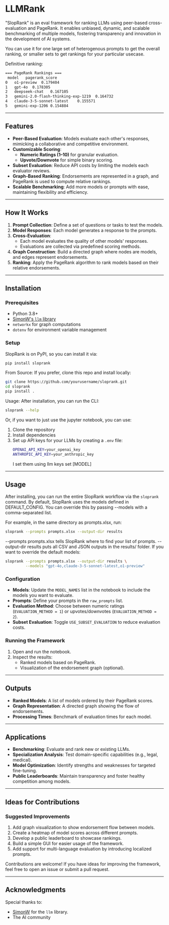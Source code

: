 
# LLMRank

"SlopRank" is an eval framework for ranking LLMs using peer-based cross-evaluation and PageRank. It enables unbiased, dynamic, and scalable benchmarking of multiple models, fostering transparency and innovation in the development of AI systems.

You can use it for one large set of heterogenous prompts to get the overall ranking, or smaller sets to get rankings for your particular usecase.

Definitive ranking:
   ```bash
   === PageRank Rankings ===
	model	pagerank_score
0	o1-preview	0.179404
1	gpt-4o	0.178305
2	deepseek-chat	0.167105
3	gemini-2.0-flash-thinking-exp-1219	0.164732
4	claude-3-5-sonnet-latest	0.155571
5	gemini-exp-1206	0.154884
   ```
---
## Features
- **Peer-Based Evaluation**: Models evaluate each other's responses, mimicking a collaborative and competitive environment.
- **Customizable Scoring**:
  - **Numeric Ratings (1–10)** for granular evaluation.
  - **Upvote/Downvote** for simple binary scoring.
- **Subset Evaluation**: Reduce API costs by limiting the models each evaluator reviews.
- **Graph-Based Ranking**: Endorsements are represented in a graph, and PageRank is used to compute relative rankings.
- **Scalable Benchmarking**: Add more models or prompts with ease, maintaining flexibility and efficiency.

---

## How It Works
1. **Prompt Collection**: Define a set of questions or tasks to test the models.
2. **Model Responses**: Each model generates a response to the prompts.
3. **Cross-Evaluation**:
   - Each model evaluates the quality of other models' responses.
   - Evaluations are collected via predefined scoring methods.
4. **Graph Construction**: Build a directed graph where nodes are models, and edges represent endorsements.
5. **Ranking**: Apply the PageRank algorithm to rank models based on their relative endorsements.

---

## Installation

### Prerequisites
- Python 3.8+
- [SimonW's `llm` library](https://github.com/simonw/llm)
- `networkx` for graph computations
- `dotenv` for environment variable management

### Setup

SlopRank is on PyPI, so you can install it via:
```bash
pip install sloprank
   ```
From Source: If you prefer, clone this repo and install locally:
```bash
git clone https://github.com/yourusername/sloprank.git
cd sloprank
pip install .
   ```

Usage: After installation, you can run the CLI:

```bash
sloprank --help
   ```
Or, if you want to just use the jupyter notebook, you can use:
1. Clone the repository
2. Install dependencies
3. Set up API keys for your LLMs by creating a `.env` file:
   ```bash
   OPENAI_API_KEY=your_openai_key
   ANTHROPIC_API_KEY=your_anthropic_key
   ```
   I set them using llm keys set [MODEL] 

---

## Usage

After installing, you can run the entire SlopRank workflow via the `sloprank` command. By default, SlopRank uses the models defined in DEFAULT_CONFIG. You can override this by passing --models with a comma-separated list.

For example, in the same directory as prompts.xlsx, run:
```bash
sloprank --prompts prompts.xlsx --output-dir results
```
--prompts prompts.xlsx tells SlopRank where to find your list of prompts.
--output-dir results puts all CSV and JSON outputs in the results/ folder.
If you want to override the default models:

```bash
sloprank --prompts prompts.xlsx --output-dir results \
         --models "gpt-4o,claude-3-5-sonnet-latest,o1-preview"
```

### Configuration
- **Models**: Update the `MODEL_NAMES` list in the notebook to include the models you want to evaluate.
- **Prompts**: Define your prompts in the `raw_prompts` list.
- **Evaluation Method**: Choose between numeric ratings (`EVALUATION_METHOD = 1`) or upvotes/downvotes (`EVALUATION_METHOD = 2`).
- **Subset Evaluation**: Toggle `USE_SUBSET_EVALUATION` to reduce evaluation costs.

### Running the Framework
1. Open and run the notebook.
2. Inspect the results:
   - Ranked models based on PageRank.
   - Visualization of the endorsement graph (optional).

---

## Outputs
- **Ranked Models**: A list of models ordered by their PageRank scores.
- **Graph Representation**: A directed graph showing the flow of endorsements.
- **Processing Times**: Benchmark of evaluation times for each model.

---

## Applications
- **Benchmarking**: Evaluate and rank new or existing LLMs.
- **Specialization Analysis**: Test domain-specific capabilities (e.g., legal, medical).
- **Model Optimization**: Identify strengths and weaknesses for targeted fine-tuning.
- **Public Leaderboards**: Maintain transparency and foster healthy competition among models.

---

## Ideas for Contributions

### Suggested Improvements
1. Add graph visualization to show endorsement flow between models.
2. Create a heatmap of model scores across different prompts.
3. Develop a public leaderboard to showcase rankings.
4. Build a simple GUI for easier usage of the framework.
5. Add support for multi-language evaluation by introducing localized prompts.

Contributions are welcome! If you have ideas for improving the framework, feel free to open an issue or submit a pull request.

---

## Acknowledgments
Special thanks to:
- [SimonW](https://github.com/simonw) for the `llm` library.
- The AI community